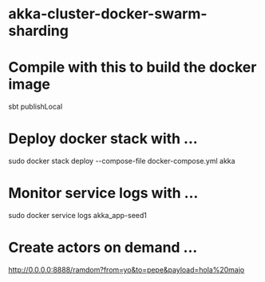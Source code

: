 # akka-cluster-docker-swarm-sharding

# Compile with this to build the docker image
sbt publishLocal

# Deploy docker stack with ...
sudo docker stack deploy --compose-file docker-compose.yml akka

# Monitor service logs with ...
sudo docker service logs akka_app-seed1

# Create actors on demand ...

http://0.0.0.0:8888/ramdom?from=yo&to=pepe&payload=hola%20majo


